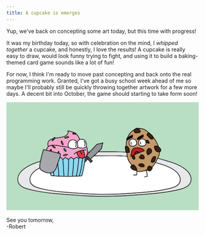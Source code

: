```yaml
---
title: A cupcake is emerges
---
```


Yup, we've back on concepting some art today, but this time with progress!  

It was my birthday today, so with celebration on the mind, I *whipped together* a cupcake, and honestly, I love the results! A cupcake is really easy to draw, would look funny trying to fight, and using it to build a baking-themed card game sounds like a lot of fun!  

For now, I think I'm ready to move past concepting and back onto the real programming work. Granted, I've got a busy school week ahead of me so maybe I'll probably still be quickly throwing together artwork for a few more days. A decent bit into October, the game should starting to take form soon!  

![A cupcake fighting a cookie](/assets/devtober-2021/10-09-2021.png)  

See you tomorrow,  
-Robert
